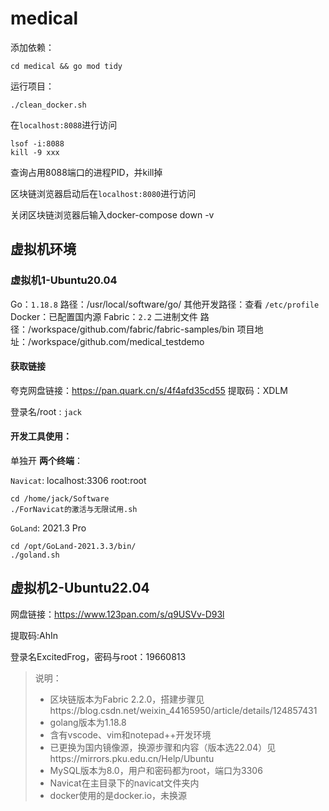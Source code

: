 # medical

添加依赖：
```
cd medical && go mod tidy
```
运行项目：
```
./clean_docker.sh
```
在`localhost:8088`进行访问

```
lsof -i:8088 
kill -9 xxx
```
查询占用8088端口的进程PID，并kill掉

区块链浏览器启动后在`localhost:8080`进行访问

关闭区块链浏览器后输入docker-compose down -v

## 虚拟机环境

### 虚拟机1-Ubuntu20.04
Go：`1.18.8` 路径：/usr/local/software/go/ 其他开发路径：查看  `/etc/profile`
Docker：已配置国内源
Fabric：`2.2` 二进制文件 路径：/workspace/github.com/fabric/fabric-samples/bin
项目地址：/workspace/github.com/medical_testdemo

#### 获取链接

夸克网盘链接：https://pan.quark.cn/s/4f4afd35cd55
提取码：XDLM

登录名/root :  `jack`

#### 开发工具使用：

单独开 **两个终端**：

`Navicat`:  localhost:3306 root:root

```shell
cd /home/jack/Software
./ForNavicat的激活与无限试用.sh
```

`GoLand`: 2021.3 Pro
```shell
cd /opt/GoLand-2021.3.3/bin/
./goland.sh
```

## 虚拟机2-Ubuntu22.04

网盘链接：https://www.123pan.com/s/q9USVv-D93l

提取码:AhIn

登录名ExcitedFrog，密码与root：19660813

> 说明：
>
> - 区块链版本为Fabric 2.2.0，搭建步骤见https://blog.csdn.net/weixin_44165950/article/details/124857431
> - golang版本为1.18.8
> - 含有vscode、vim和notepad++开发环境
> - 已更换为国内镜像源，换源步骤和内容（版本选22.04）见https://mirrors.pku.edu.cn/Help/Ubuntu
> - MySQL版本为8.0，用户和密码都为root，端口为3306
> - Navicat在主目录下的navicat文件夹内
> - docker使用的是docker.io，未换源